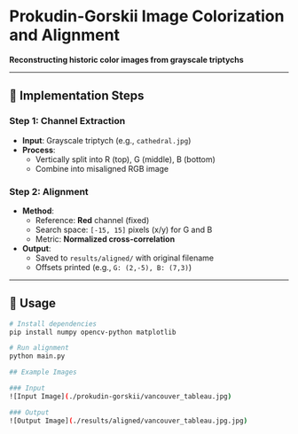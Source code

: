 # Prokudin-Gorskii Image Colorization and Alignment  
**Reconstructing historic color images from grayscale triptychs** 

---

## 🔧 Implementation Steps  

### Step 1: Channel Extraction  
- **Input**: Grayscale triptych (e.g., `cathedral.jpg`)  
- **Process**:  
  - Vertically split into R (top), G (middle), B (bottom)  
  - Combine into misaligned RGB image  

### Step 2: Alignment  
- **Method**:  
  - Reference: **Red** channel (fixed)  
  - Search space: `[-15, 15]` pixels (x/y) for G and B  
  - Metric: **Normalized cross-correlation**  
- **Output**:  
  - Saved to `results/aligned/` with original filename  
  - Offsets printed (e.g., `G: (2,-5), B: (7,3)`)  

---

## 🚀 Usage  
```bash
# Install dependencies
pip install numpy opencv-python matplotlib

# Run alignment
python main.py 

## Example Images

### Input
![Input Image](./prokudin-gorskii/vancouver_tableau.jpg)

### Output
![Output Image](./results/aligned/vancouver_tableau.jpg.jpg)